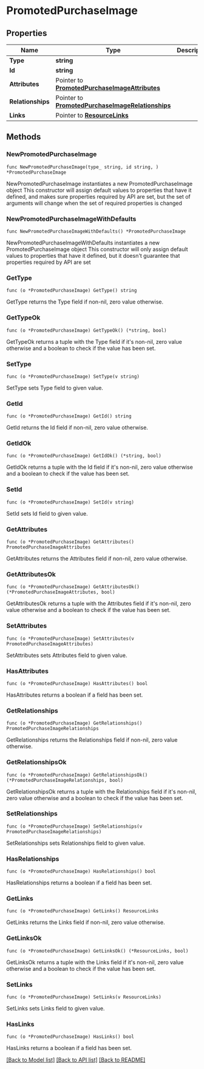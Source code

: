 # PromotedPurchaseImage

## Properties

Name | Type | Description | Notes
------------ | ------------- | ------------- | -------------
**Type** | **string** |  | 
**Id** | **string** |  | 
**Attributes** | Pointer to [**PromotedPurchaseImageAttributes**](PromotedPurchaseImageAttributes.md) |  | [optional] 
**Relationships** | Pointer to [**PromotedPurchaseImageRelationships**](PromotedPurchaseImageRelationships.md) |  | [optional] 
**Links** | Pointer to [**ResourceLinks**](ResourceLinks.md) |  | [optional] 

## Methods

### NewPromotedPurchaseImage

`func NewPromotedPurchaseImage(type_ string, id string, ) *PromotedPurchaseImage`

NewPromotedPurchaseImage instantiates a new PromotedPurchaseImage object
This constructor will assign default values to properties that have it defined,
and makes sure properties required by API are set, but the set of arguments
will change when the set of required properties is changed

### NewPromotedPurchaseImageWithDefaults

`func NewPromotedPurchaseImageWithDefaults() *PromotedPurchaseImage`

NewPromotedPurchaseImageWithDefaults instantiates a new PromotedPurchaseImage object
This constructor will only assign default values to properties that have it defined,
but it doesn't guarantee that properties required by API are set

### GetType

`func (o *PromotedPurchaseImage) GetType() string`

GetType returns the Type field if non-nil, zero value otherwise.

### GetTypeOk

`func (o *PromotedPurchaseImage) GetTypeOk() (*string, bool)`

GetTypeOk returns a tuple with the Type field if it's non-nil, zero value otherwise
and a boolean to check if the value has been set.

### SetType

`func (o *PromotedPurchaseImage) SetType(v string)`

SetType sets Type field to given value.


### GetId

`func (o *PromotedPurchaseImage) GetId() string`

GetId returns the Id field if non-nil, zero value otherwise.

### GetIdOk

`func (o *PromotedPurchaseImage) GetIdOk() (*string, bool)`

GetIdOk returns a tuple with the Id field if it's non-nil, zero value otherwise
and a boolean to check if the value has been set.

### SetId

`func (o *PromotedPurchaseImage) SetId(v string)`

SetId sets Id field to given value.


### GetAttributes

`func (o *PromotedPurchaseImage) GetAttributes() PromotedPurchaseImageAttributes`

GetAttributes returns the Attributes field if non-nil, zero value otherwise.

### GetAttributesOk

`func (o *PromotedPurchaseImage) GetAttributesOk() (*PromotedPurchaseImageAttributes, bool)`

GetAttributesOk returns a tuple with the Attributes field if it's non-nil, zero value otherwise
and a boolean to check if the value has been set.

### SetAttributes

`func (o *PromotedPurchaseImage) SetAttributes(v PromotedPurchaseImageAttributes)`

SetAttributes sets Attributes field to given value.

### HasAttributes

`func (o *PromotedPurchaseImage) HasAttributes() bool`

HasAttributes returns a boolean if a field has been set.

### GetRelationships

`func (o *PromotedPurchaseImage) GetRelationships() PromotedPurchaseImageRelationships`

GetRelationships returns the Relationships field if non-nil, zero value otherwise.

### GetRelationshipsOk

`func (o *PromotedPurchaseImage) GetRelationshipsOk() (*PromotedPurchaseImageRelationships, bool)`

GetRelationshipsOk returns a tuple with the Relationships field if it's non-nil, zero value otherwise
and a boolean to check if the value has been set.

### SetRelationships

`func (o *PromotedPurchaseImage) SetRelationships(v PromotedPurchaseImageRelationships)`

SetRelationships sets Relationships field to given value.

### HasRelationships

`func (o *PromotedPurchaseImage) HasRelationships() bool`

HasRelationships returns a boolean if a field has been set.

### GetLinks

`func (o *PromotedPurchaseImage) GetLinks() ResourceLinks`

GetLinks returns the Links field if non-nil, zero value otherwise.

### GetLinksOk

`func (o *PromotedPurchaseImage) GetLinksOk() (*ResourceLinks, bool)`

GetLinksOk returns a tuple with the Links field if it's non-nil, zero value otherwise
and a boolean to check if the value has been set.

### SetLinks

`func (o *PromotedPurchaseImage) SetLinks(v ResourceLinks)`

SetLinks sets Links field to given value.

### HasLinks

`func (o *PromotedPurchaseImage) HasLinks() bool`

HasLinks returns a boolean if a field has been set.


[[Back to Model list]](../README.md#documentation-for-models) [[Back to API list]](../README.md#documentation-for-api-endpoints) [[Back to README]](../README.md)


